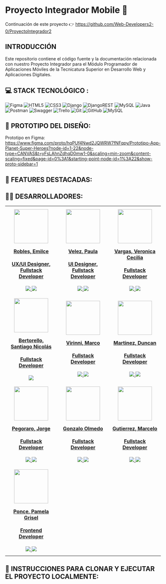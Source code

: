 # Proyecto Integrador Mobile 📱

Continuación de este proyecto 👉 https://github.com/Web-Developers2-0/ProyectoIntegrador2 

## INTRODUCCIÓN
Este repositorio contiene el código fuente y la documentación relacionada con nuestro Proyecto Integrador para el Módulo Programador de Aplicaciones Móviles de la Tecnicatura Superior en Desarrollo Web y Aplicaciones Digitales.

## 💻 STACK TECNOLÓGICO :

![Figma](https://img.shields.io/static/v1?style=for-the-badge&message=Figma&color=4169E1&logo=Figma&logoColor=fff&label=) ![HTML5](https://img.shields.io/badge/html5-%23E34F26.svg?style=for-the-badge&logo=html5&logoColor=white) ![CSS3](https://img.shields.io/badge/css3-%231572B6.svg?style=for-the-badge&logo=css3&logoColor=white) ![Django](https://img.shields.io/badge/django-%23092E20.svg?style=for-the-badge&logo=django&logoColor=white)  ![DjangoREST](https://img.shields.io/badge/DJANGO-REST-ff1709?style=for-the-badge&logo=django&logoColor=white&color=ff1709&labelColor=gray)  ![MySQL](https://img.shields.io/badge/mysql-4479A1.svg?style=for-the-badge&logo=mysql&logoColor=white) 
![Java](https://img.shields.io/badge/java-%23ED8B00.svg?style=for-the-badge&logo=openjdk&logoColor=white) ![Postman](https://img.shields.io/badge/Postman-FF6C37?style=for-the-badge&logo=postman&logoColor=white) ![Swagger](https://img.shields.io/badge/-Swagger-%23Clojure?style=for-the-badge&logo=swagger&logoColor=white) ![Trello](https://img.shields.io/badge/Trello-%23026AA7.svg?style=for-the-badge&logo=Trello&logoColor=white) ![Git](https://img.shields.io/badge/git-%23F05033.svg?style=for-the-badge&logo=git&logoColor=white) ![GitHub](https://img.shields.io/badge/github-%23121011.svg?style=for-the-badge&logo=github&logoColor=white) ![MySQL](https://img.shields.io/badge/mysql-4479A1.svg?style=for-the-badge&logo=mysql&logoColor=white)
<br/>

## 🎨 PROTOTIPO DEL DISEÑO:
Prototipo en Figma: https://www.figma.com/proto/hqPUf4Nwd2JQWRW7fNFqpy/Prototipo-App-Planet-Super-Heroes?node-id=1-22&node-type=CANVAS&t=yFsLAhnZdhqD0mw1-0&scaling=min-zoom&content-scaling=fixed&page-id=0%3A1&starting-point-node-id=1%3A22&show-proto-sidebar=1 


## 🙌 FEATURES DESTACADAS:

## 👩‍💻 DESARROLLADORES:
<table align="center" style="border-collapse: collapse; width: 100%; max-width: 1200px;">
  <tbody align="center">
    <tr>
      <td style="width: 25%; padding: 10px;">
        <div align="center">
          <a href="https://www.linkedin.com/in/emilce-robles/" target="_blank" rel="author">
            <img width="110" src="https://avatars.githubusercontent.com/u/81953405?v=4"/>
          </a>
          <a href="https://www.linkedin.com/in/emilce-robles/" target="_blank" rel="author">
            <h4 style="margin-top: 1rem;">Robles, Emilce</h4>
            <h4 style="margin-top: 1rem;">UX/UI Designer, Fullstack Developer</h4>
          </a>
          <a href="https://github.com/emirobles" target="_blank">
            <img src="https://img.shields.io/static/v1?style=for-the-badge&message=GitHub&color=172B4D&logo=GitHub&logoColor=FFFFFF&label="/>
          </a>
          <a href="https://www.linkedin.com/in/emilce-robles/" target="_blank">
            <img src="https://img.shields.io/badge/linkedin%20-%230077B5.svg?&style=for-the-badge&logo=linkedin&logoColor=white"/>
          </a>
        </div>
      </td>
      <td style="width: 25%; padding: 10px;">
        <div align="center">
          <a href="https://www.linkedin.com/in/paula-velez/" target="_blank" rel="author">
            <img width="110" src="https://ca.slack-edge.com/TJXGUH2G1-U07B8C3GNJW-d6732a6c8856-512"/>
          </a>
          <a href="https://www.linkedin.com/in/paula-velez/" target="_blank" rel="author">
            <h4 style="margin-top: 1rem;">Velez, Paula</h4>
            <h4 style="margin-top: 1rem;">UI Designer, Fullstack Developer</h4>
          </a>
          <a href="https://github.com/paulavelezz" target="_blank">
            <img src="https://img.shields.io/static/v1?style=for-the-badge&message=GitHub&color=172B4D&logo=GitHub&logoColor=FFFFFF&label="/>
          </a>
          <a href="https://www.linkedin.com/in/paula-velez/" target="_blank">
            <img src="https://img.shields.io/badge/linkedin%20-%230077B5.svg?&style=for-the-badge&logo=linkedin&logoColor=white"/>
          </a>
        </div>
      </td>
      <td style="width: 25%; padding: 10px;">
        <div align="center">
          <a href="https://www.linkedin.com/in/vargas-veronica/" target="_blank" rel="author">
            <img width="110" src="https://avatars.githubusercontent.com/u/94198041?v=4"/>
          </a>
          <a href="https://www.linkedin.com/in/vargas-veronica/" target="_blank" rel="author">
            <h4 style="margin-top: 1rem;">Vargas, Veronica Cecilia</h4>
            <h4 style="margin-top: 1rem;">Fullstack Developer</h4>
          </a>
          <a href="https://github.com/Vargas-Veronica" target="_blank">
            <img src="https://img.shields.io/static/v1?style=for-the-badge&message=GitHub&color=172B4D&logo=GitHub&logoColor=FFFFFF&label="/>
          </a>
          <a href="https://www.linkedin.com/in/vargas-veronica/" target="_blank">
            <img src="https://img.shields.io/badge/linkedin%20-%230077B5.svg?&style=for-the-badge&logo=linkedin&logoColor=white"/>
          </a>
        </div>
      </td>
    </tr>
    <tr>
        <td style="width: 25%; padding: 10px;">
        <div align="center">
          <a href="https://www.linkedin.com/in/santiago-bertorello-6bb071166/" target="_blank" rel="author">
            <img width="110" src="https://media.licdn.com/dms/image/v2/D4D03AQFMDBlCEUIGWA/profile-displayphoto-shrink_200_200/profile-displayphoto-shrink_200_200/0/1724948385736?e=1730332800&v=beta&t=tpi0i1PCe6NfTEbR8ADrKaTgZOQ3LyVNzqYUqgt61mk"/>
          </a>
          <a href="https://www.linkedin.com/in/santiago-bertorello-6bb071166/" target="_blank" rel="author">
            <h4 style="margin-top: 1rem;">Bertorello, Santiago Nicolás</h4>
            <h4 style="margin-top: 1rem;">Fullstack Developer</h4>
          </a>
          <a href="https://github.com/SantiagoBertorello" target="_blank">
            <img src="https://img.shields.io/static/v1?style=for-the-badge&message=GitHub&color=172B4D&logo=GitHub&logoColor=FFFFFF&label="/>
          </a>
          <a href="https://www.linkedin.com/in/santiago-bertorello-6bb071166/" target="_blank">
      <td style="width: 25%; padding: 10px;">
        <div align="center">
          <a href="https://www.linkedin.com/in/marco-virinni/" target="_blank" rel="author">
            <img width="110" src="https://avatars.githubusercontent.com/u/97301587?v=4"/>
          </a>
          <a href="https://www.linkedin.com/in/marco-virinni/" target="_blank" rel="author">
            <h4 style="margin-top: 1rem;">Virinni, Marco</h4>
            <h4 style="margin-top: 1rem;">Fullstack Developer</h4>
          </a>
          <a href="https://github.com/alanapolitana" target="_blank">
            <img src="https://img.shields.io/static/v1?style=for-the-badge&message=GitHub&color=172B4D&logo=GitHub&logoColor=FFFFFF&label="/>
          </a>
          <a href="https://www.linkedin.com/in/marco-virinni/" target="_blank">
            <img src="https://img.shields.io/badge/linkedin%20-%230077B5.svg?&style=for-the-badge&logo=linkedin&logoColor=white"/>
          </a>
        </div>
      </td>
      <td style="width: 25%; padding: 10px;">
        <div align="center">
          <a href="https://www.linkedin.com/in/" target="_blank" rel="author">
            <img width="110" src="https://avatars.githubusercontent.com/u/106892134?v=4"/>
          </a>
          <a href="https://www.linkedin.com/in/" target="_blank" rel="author">
            <h4 style="margin-top: 1rem;">Martinez, Duncan</h4>
            <h4 style="margin-top: 1rem;">Fullstack Developer</h4>
          </a>
          <a href="https://github.com/duncanmartinez" target="_blank">
            <img src="https://img.shields.io/static/v1?style=for-the-badge&message=GitHub&color=172B4D&logo=GitHub&logoColor=FFFFFF&label="/>
          </a>
          <a href="https://www.linkedin.com/in/" target="_blank">
            <img src="https://img.shields.io/badge/linkedin%20-%230077B5.svg?&style=for-the-badge&logo=linkedin&logoColor=white"/>
          </a>
        </div>
      </td>
    </tr>
    <tr>
      <td style="width: 25%; padding: 10px;">
        <div align="center">
          <a href="https://www.linkedin.com/in/jorge-pegoraro-40939a275/" target="_blank" rel="author">
            <img width="110" src="https://media.licdn.com/dms/image/v2/D4D03AQGdB6BRfLH5TQ/profile-displayphoto-shrink_200_200/profile-displayphoto-shrink_200_200/0/1724975423203?e=2147483647&v=beta&t=yPlbVMPoggiTi4SqC5-4SkiNmMR5SmM4wt7ycT8zAN0"/>
          </a>
          <a href="https://www.linkedin.com/in/jorge-pegoraro-40939a275/" target="_blank" rel="author">
            <h4 style="margin-top: 1rem;">Pegoraro, Jorge</h4>
            <h4 style="margin-top: 1rem;">Fullstack Developer</h4>
          </a>
          <a href="https://github.com/escuelamedia" target="_blank">
            <img src="https://img.shields.io/static/v1?style=for-the-badge&message=GitHub&color=172B4D&logo=GitHub&logoColor=FFFFFF&label="/>
          </a>
          <a href="https://www.linkedin.com/in/jorge-pegoraro-40939a275/" target="_blank">
            <img src="https://img.shields.io/badge/linkedin%20-%230077B5.svg?&style=for-the-badge&logo=linkedin&logoColor=white"/>
          </a>
        </div>
      </td>
      <td style="width: 25%; padding: 10px;">
        <div align="center">
          <a href="https://www.linkedin.com/in/gonzalo-olmedo-desweb?lipi=urn%3Ali%3Apage%3Ad_flagship3_profile_view_base_contact_details%3BFNQ8iQGKQrK6ifWctMZCMg%3D%3D" target="_blank" rel="author">
            <img width="110" src="https://media.licdn.com/dms/image/v2/C4D03AQFPG9SiKUIlnQ/profile-displayphoto-shrink_800_800/profile-displayphoto-shrink_800_800/0/1659578735244?e=1729728000&v=beta&t=KCbDkSgPxxiy-JG5cxCzxXaDjFKdalOd9BEkIcMBGak">
          </a>
          <a href="https://www.linkedin.com/in/gonzalo-olmedo-desweb/" target="_blank" rel="author">
            <h4 style="margin-top: 1rem;">Gonzalo Olmedo</h4>
            <h4 style="margin-top: 1rem;">Fullstack Developer</h4>
          </a>
          <a href="https://github.com/gonzalo-olmedo" target="_blank">
            <img src="https://img.shields.io/static/v1?style=for-the-badge&message=GitHub&color=172B4D&logo=GitHub&logoColor=FFFFFF&label="/>
          </a>
          <a href="https://www.linkedin.com/in/gonzalo-olmedo-desweb" target="_blank">
            <img src="https://img.shields.io/badge/linkedin%20-%230077B5.svg?&style=for-the-badge&logo=linkedin&logoColor=white"/>
          </a>
        </div>
      </td>
      <td style="width: 25%; padding: 10px;">
        <div align="center">
          <a href="https://www.linkedin.com/in/marcelo-gutierrez-20b99220b/" target="_blank" rel="author">
            <img width="110" src="https://media.licdn.com/dms/image/D4D03AQFrxX1FqWxQyA/profile-displayphoto-shrink_200_200/0/1677907874391?e=2147483647&v=beta&t=wRmE-nlxnkwZYjD2ABgQzeCtdw3cQF_Ek6fLsfDOt8o"/>
          </a>
          <a href="https://www.linkedin.com/in/marcelo-gutierrez-20b99220b/" target="_blank" rel="author">
            <h4 style="margin-top: 1rem;">Gutierrez, Marcelo</h4>
            <h4 style="margin-top: 1rem;">Fullstack Developer</h4>
          </a>
          <a href="https://github.com/Marcelo-Gutierrez" target="_blank">
            <img src="https://img.shields.io/static/v1?style=for-the-badge&message=GitHub&color=172B4D&logo=GitHub&logoColor=FFFFFF&label="/>
          </a>
          <a href="https://www.linkedin.com/in/marcelo-gutierrez-20b99220b/" target="_blank">
            <img src="https://img.shields.io/badge/linkedin%20-%230077B5.svg?&style=for-the-badge&logo=linkedin&logoColor=white"/>
          </a>
        </div>
      </td>
    </tr>
    <tr>
      <td style="width: 25%; padding: 10px;">
        <div align="center">
          <a href="https://www.linkedin.com/in/pamela-ponce-193095142/" target="_blank" rel="author">
            <img width="110" src="https://media.licdn.com/dms/image/v2/D4E03AQFOr-BaV06Yvg/profile-displayphoto-shrink_400_400/profile-displayphoto-shrink_400_400/0/1687573687507?e=1730332800&v=beta&t=EaE8Z-EoES9_evLXPq0xBW1mgZoWlqpG-2v4oLp_NEA"/>
          </a>
          <a href="https://www.linkedin.com/in/pamela-ponce-193095142/" target="_blank" rel="author">
            <h4 style="margin-top: 1rem;">Ponce, Pamela Grisel</h4>
            <h4 style="margin-top: 1rem;">Frontend Developer</h4>
          </a>
          <a href="https://www.github.com/1pame" target="_blank">
            <img src="https://img.shields.io/static/v1?style=for-the-badge&message=GitHub&color=172B4D&logo=GitHub&logoColor=FFFFFF&label="/>
          </a>
          <a href="https://www.linkedin.com/in/pamela-ponce-193095142/" target="_blank">
            <img src="https://img.shields.io/badge/linkedin%20-%230077B5.svg?&style=for-the-badge&logo=linkedin&logoColor=white"/>
          </a>
        </div>
      </td>
    </tr>
  </tbody>
</table>


## 🚀 INSTRUCCIONES PARA CLONAR Y EJECUTAR EL PROYECTO LOCALMENTE: 
